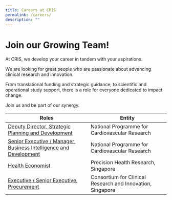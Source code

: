 ```yaml
---
title: Careers at CRIS
permalink: /careers/
description: ""
---
```


# Join our Growing Team!

At CRIS, we develop your career in tandem with your aspirations.

We are looking for great people who are passionate about advancing clinical research and innovation.

From translational funding and strategic guidance, to scientific and operational study support, there is a role for everyone dedicated to impact change.

Join us and be part of our synergy.


| Roles | Entity
| -------- | -------- |
| [Deputy Director, Strategic Planning and Development](https://www.cris.sg/wp-content/uploads/2023/01/DD-CRIS.pdf)   | National Programme for Cardiovascular Research |
[Senior Executive / Manager, Business Intelligence and Development](https://www.cris.sg/wp-content/uploads/2023/01/Senior-Exec-CRIS.pdf) | National Programme for Cardiovascular Research |
[Health Economist](https://www.cris.sg/wp-content/uploads/2023/01/CRIS-Health-Economist.pdf) | Precision Health Research, Singapore |
[Executive / Senior Executive, Procurement](https://www.cris.sg/wp-content/uploads/2022/12/CRIS-Executive_Snr-Executive-Procurement.pdf) | Consortium for Clinical Research and Innovation, Singapore